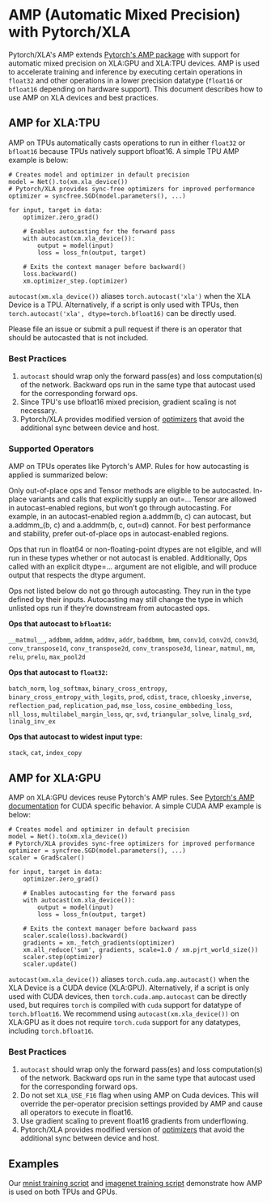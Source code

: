 # AMP (Automatic Mixed Precision) with Pytorch/XLA

Pytorch/XLA's AMP extends [Pytorch's AMP package](https://pytorch.org/docs/stable/amp.html) with support for automatic mixed precision on XLA:GPU and XLA:TPU devices.
AMP is used to accelerate training and inference by executing certain operations in `float32` and other operations in a lower precision datatype (`float16` or `bfloat16` depending on hardware support).
This document describes how to use AMP on XLA devices and best practices.

## AMP for XLA:TPU
AMP on TPUs automatically casts operations to run in either `float32` or `bfloat16` because TPUs natively support bfloat16. A simple TPU AMP example is below:

```
# Creates model and optimizer in default precision
model = Net().to(xm.xla_device())
# Pytorch/XLA provides sync-free optimizers for improved performance
optimizer = syncfree.SGD(model.parameters(), ...)

for input, target in data:
    optimizer.zero_grad()

    # Enables autocasting for the forward pass
    with autocast(xm.xla_device()):
        output = model(input)
        loss = loss_fn(output, target)

    # Exits the context manager before backward()
    loss.backward()
    xm.optimizer_step.(optimizer)
```
`autocast(xm.xla_device())` aliases `torch.autocast('xla')` when the XLA Device is a TPU. Alternatively, if a script is only used with TPUs, then `torch.autocast('xla', dtype=torch.bfloat16)` can be directly used.

Please file an issue or submit a pull request if there is an operator that should be autocasted that is not included.


### Best Practices
1. `autocast` should wrap only the forward pass(es) and loss computation(s) of the network. Backward ops run in the same type that autocast used for the corresponding forward ops.
2. Since TPU's use bfloat16 mixed precision, gradient scaling is not necessary.
3. Pytorch/XLA provides modified version of [optimizers](https://github.com/pytorch/xla/tree/master/torch_xla/amp/syncfree) that avoid the additional sync between device and host.

### Supported Operators
AMP on TPUs operates like Pytorch's AMP. Rules for how autocasting is applied is summarized below:

Only out-of-place ops and Tensor methods are eligible to be autocasted. In-place variants and calls that explicitly supply an out=... Tensor are allowed in autocast-enabled regions, but won’t go through autocasting. For example, in an autocast-enabled region a.addmm(b, c) can autocast, but a.addmm_(b, c) and a.addmm(b, c, out=d) cannot. For best performance and stability, prefer out-of-place ops in autocast-enabled regions.

Ops that run in float64 or non-floating-point dtypes are not eligible, and will run in these types whether or not autocast is enabled. Additionally, Ops called with an explicit dtype=... argument are not eligible, and will produce output that respects the dtype argument.

Ops not listed below do not go through autocasting. They run in the type defined by their inputs. Autocasting may still change the type in which unlisted ops run if they’re downstream from autocasted ops.

**Ops that autocast to `bfloat16`:**

`__matmul__`, `addbmm`, `addmm`, `addmv`, `addr`, `baddbmm`,` bmm`, `conv1d`, `conv2d`, `conv3d`, `conv_transpose1d`, `conv_transpose2d`, `conv_transpose3d`, `linear`, `matmul`, `mm`, `relu`, `prelu`, `max_pool2d`

**Ops that autocast to `float32`:**

`batch_norm`, `log_softmax`, `binary_cross_entropy`, `binary_cross_entropy_with_logits`, `prod`, `cdist`, `trace`, `chloesky` ,`inverse`, `reflection_pad`, `replication_pad`, `mse_loss`, `cosine_embbeding_loss`, `nll_loss`, `multilabel_margin_loss`, `qr`, `svd`, `triangular_solve`, `linalg_svd`, `linalg_inv_ex`

**Ops that autocast to widest input type:**

`stack`, `cat`, `index_copy`

## AMP for XLA:GPU
AMP on XLA:GPU devices reuse Pytorch's AMP rules. See [Pytorch's AMP documentation](https://pytorch.org/docs/stable/amp.html) for CUDA specific behavior. A simple CUDA AMP example is below:

```
# Creates model and optimizer in default precision
model = Net().to(xm.xla_device())
# Pytorch/XLA provides sync-free optimizers for improved performance
optimizer = syncfree.SGD(model.parameters(), ...)
scaler = GradScaler()

for input, target in data:
    optimizer.zero_grad()

    # Enables autocasting for the forward pass
    with autocast(xm.xla_device()):
        output = model(input)
        loss = loss_fn(output, target)

    # Exits the context manager before backward pass
    scaler.scale(loss).backward()
    gradients = xm._fetch_gradients(optimizer)
    xm.all_reduce('sum', gradients, scale=1.0 / xm.pjrt_world_size())
    scaler.step(optimizer)
    scaler.update()
```

`autocast(xm.xla_device())` aliases `torch.cuda.amp.autocast()` when the XLA Device is a CUDA device (XLA:GPU). Alternatively, if a script is only used with CUDA devices, then `torch.cuda.amp.autocast` can be directly used, but requires `torch` is compiled with `cuda` support for datatype of `torch.bfloat16`. We recommend using `autocast(xm.xla_device())` on XLA:GPU as it does not require `torch.cuda` support for any datatypes, including `torch.bfloat16`.

### Best Practices
1. `autocast` should wrap only the forward pass(es) and loss computation(s) of the network. Backward ops run in the same type that autocast used for the corresponding forward ops.
2. Do not set `XLA_USE_F16` flag when using AMP on Cuda devices. This will override the per-operator precision settings provided by AMP and cause all operators to execute in float16.
3. Use gradient scaling to prevent float16 gradients from underflowing.
4. Pytorch/XLA provides modified version of [optimizers](https://github.com/pytorch/xla/tree/master/torch_xla/amp/syncfree) that avoid the additional sync between device and host.

## Examples
Our [mnist training script](https://github.com/pytorch/xla/blob/master/test/test_train_mp_mnist_amp.py) and [imagenet training script](https://github.com/pytorch/xla/blob/master/test/test_train_mp_imagenet_amp.py) demonstrate how AMP is used on both TPUs and GPUs.

